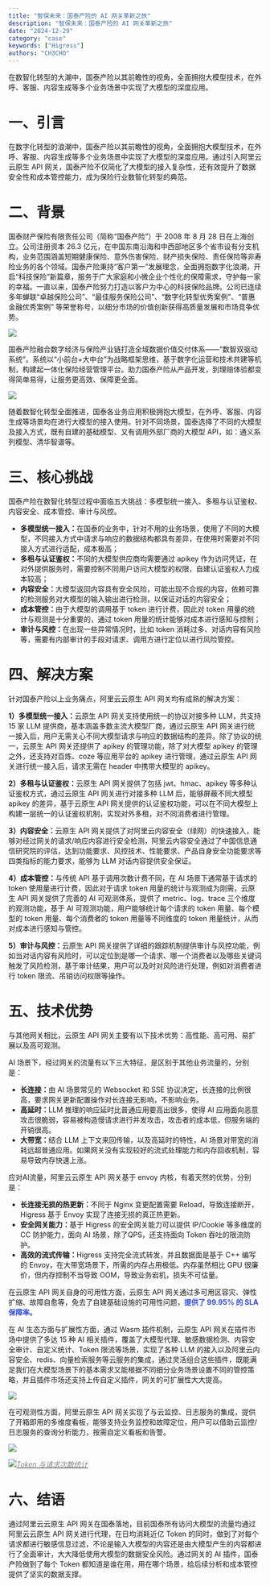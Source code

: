 ```yaml
---
title: "智保未来：国泰产险的 AI 网关革新之旅"
description: "智保未来：国泰产险的 AI 网关革新之旅"
date: "2024-12-29"
category: "case"
keywords: ["Higress"]
authors: "CH3CHO"
---
```


<font style="color:rgba(0, 0, 0, 0.9);">在数智化转型的大潮中，国泰产险以其前瞻性的视角，全面拥抱大模型技术，在外呼、客服、内容生成等多个业务场景中实现了大模型的深度应用。</font>

# 一、引言
<font style="color:rgba(0, 0, 0, 0.9);">在数字化转型的浪潮中，国泰产险以其前瞻性的视角，全面拥抱大模型技术，在外呼、客服、内容生成等多个业务场景中实现了大模型的深度应用。通过引入阿里云云原生 API 网关，国泰产险不仅简化了大模型的接入复杂性，还有效提升了数据安全性和成本管控能力，成为保险行业数智化转型的典范。</font>

# 二、背景
<font style="color:rgba(0, 0, 0, 0.9);">国泰财产保险有限责任公司（简称“国泰产险”）于 2008 年 8 月 28 日在上海创立。公司注册资本 26.3 亿元，在中国东南沿海和中西部地区多个省市设有分支机构，业务范围涵盖短期健康保险、意外伤害保险、财产损失保险、责任保险等非寿险业务的各个领域。国泰产险秉持“客户第一”发展理念，全面拥抱数字化浪潮，开启“科技保险”新篇章，服务于广大家庭和小微企业个性化的保障需求，守护每一家的幸福。一直以来，国泰产险努力打造以客户为中心的科技保险品牌。公司已连续多年蝉联“卓越保险公司”、“最佳服务保险公司”、“数字化转型优秀案例”、“普惠金融优秀案例” 等荣誉称号，以细分市场的价值创新获得高质量发展和市场竞争优势。</font>

![](https://intranetproxy.alipay.com/skylark/lark/0/2024/webp/299576/1735011528048-4a61fd08-40af-41e7-bd6a-2ed7e2f29277.webp)

<font style="color:rgba(0, 0, 0, 0.9);">国泰产险融合数字经济与保险产业链打造全域数据价值交付体系——“数智双驱动系统”。系统以“小前台+大中台”为战略框架思维，基于数字化运营和技术共建等机制，构建起一体化保险经营管理平台。助力国泰产险从产品开发，到理赔体验都变得简单易得，让服务更高效、保障更全面。</font>

![](https://intranetproxy.alipay.com/skylark/lark/0/2024/webp/299576/1735011528146-1407a6d7-c33f-40b7-bbc7-5fc769e5807f.webp)

<font style="color:rgba(0, 0, 0, 0.9);">随着数智化转型全面推进，国泰各业务应用积极拥抱大模型，在外呼、客服、内容生成等场景均在进行大模型的接入使用。针对不同场景，国泰选择了不同的大模型及接入方式，既有自建的基础模型、又有调用外部厂商的大模型 API，如：通义系列模型、清华智谱等。</font>

# 三、核心挑战
<font style="color:rgba(0, 0, 0, 0.9);">国泰产险在数智化转型过程中面临五大挑战：多模型统一接入、多租与认证鉴权、内容安全、成本管控、审计与风控。</font>

+ **<font style="color:rgba(0, 0, 0, 0.9);">多模型统一接入：</font>**<font style="color:rgba(0, 0, 0, 0.9);">在国泰的业务中，针对不用的业务场景，使用了不同的大模型，不同接入方式中请求与响应的数据结构都具有差异，在使用时需要对不同接入方式进行适配，成本极高；</font>
+ **<font style="color:rgba(0, 0, 0, 0.9);">多租与认证鉴权：</font>**<font style="color:rgba(0, 0, 0, 0.9);">不同的大模型供应商均需要通过 apikey 作为访问凭证，在对外提供服务时，需要控制不同用户访问大模型的权限，自建认证鉴权人力成本较高；</font>
+ **<font style="color:rgba(0, 0, 0, 0.9);">内容安全：</font>**<font style="color:rgba(0, 0, 0, 0.9);">大模型返回内容具有安全风险，可能出现不合规的内容，依赖可靠的检测服务对大模型的输入输出进行检测，以保证对话的内容安全；</font>
+ **<font style="color:rgba(0, 0, 0, 0.9);">成本管控：</font>**<font style="color:rgba(0, 0, 0, 0.9);">由于大模型的调用基于 token 进行计费，因此对 token 用量的统计与观测是十分重要的，通过 token 用量的统计能够对成本进行感知与控制；</font>
+ **<font style="color:rgba(0, 0, 0, 0.9);">审计与风控：</font>**<font style="color:rgba(0, 0, 0, 0.9);">在出现一些异常情况时，比如 token 消耗过多、对话内容有风险等，需要有内部审计的手段对请求、调用方进行定位以进行风险管控。</font>

# 四、解决方案
<font style="color:rgba(0, 0, 0, 0.9);">针对国泰产险以上业务痛点，阿里云云原生 API 网关均有成熟的解决方案：</font>

**<font style="color:rgba(0, 0, 0, 0.9);">1）多模型统一接入：</font>**<font style="color:rgba(0, 0, 0, 0.9);">云原生 API 网关支持使用统一的协议对接多种 LLM，共支持 15 家 LLM 提供商，基本涵盖多数主流大模型厂商，通过云原生 API 网关进行统一接入后，用户无需关心不同大模型请求与响应的数据结构的差异。除了协议的统一，云原生 API 网关还提供了 apikey 的管理功能，除了对大模型 apikey 的管理之外，还支持对百炼、coze 等应用平台的 apikey 进行管理，通过云原生 API 网关进行统一接入后，请求无需在 header 中携带大模型的 apikey。</font>

**<font style="color:rgba(0, 0, 0, 0.9);">2）多租与认证鉴权：</font>**<font style="color:rgba(0, 0, 0, 0.9);">云原生 API 网关提供了包括 jwt、hmac、apikey 等多种认证鉴权方式，通过云原生 API 网关进行对接多种 LLM 后，能够屏蔽不同大模型 apikey 的差异，基于云原生 API 网关提供的认证鉴权功能，可以在不同大模型上构建一层统一的认证鉴权机制，实现对外多租，对不同消费者进行管理。</font>

**<font style="color:rgba(0, 0, 0, 0.9);">3）内容安全：</font>**<font style="color:rgba(0, 0, 0, 0.9);">云原生 API 网关提供了对阿里云内容安全（绿网）的快速接入，能够对经过网关的请求/响应内容进行安全检测，阿里云内容安全通过了中国信息通信研究院的评估，达到功能要求、风控技术、性能要求、产品自身安全功能要求等四类指标的能力要求，能够为 LLM 对话内容提供安全保证。</font>

**<font style="color:rgba(0, 0, 0, 0.9);">4）成本管控：</font>**<font style="color:rgba(0, 0, 0, 0.9);">与传统 API 基于调用次数计费不同，在 AI 场景下通常基于请求的 token 使用量进行计费，因此对于请求 token 用量的统计与观测成为刚需，云原生 API 网关提供了完善的 AI 可观测体系，提供了 metric、log、trace 三个维度的观测功能，基于 AI 可观测功能，用户能够统计每个请求的 token 用量、每个模型的 token 用量、每个消费者的 token 用量等不同维度的 token 用量统计，从而对成本进行感知与管控。</font>

**<font style="color:rgba(0, 0, 0, 0.9);">5）审计与风控：</font>**<font style="color:rgba(0, 0, 0, 0.9);">云原生 API 网关提供了详细的跟踪机制提供审计与风控功能，例如当对话内容有风险时，可以定位到是哪一个请求、哪一个消费者以及哪些关键词触发了风险检测，基于审计结果，用户可以及时对风险进行处理，例如对消费者进行 token 限流、吊销访问权限等操作。</font>

# 五、技术优势
<font style="color:rgba(0, 0, 0, 0.9);">与其他网关相比，云原生 API 网关主要有以下技术优势：高性能、高可用、易扩展以及高可观测。</font>

<font style="color:rgba(0, 0, 0, 0.9);">AI 场景下，经过网关的流量有以下三大特征，是区别于其他业务流量的，分别是：</font>

+ **<font style="color:rgba(0, 0, 0, 0.9);">长连接：</font>**<font style="color:rgba(0, 0, 0, 0.9);">由 AI 场景常见的 Websocket 和 SSE 协议决定，长连接的比例很高，要求网关更新配置操作对长连接无影响，不影响业务。</font>
+ **<font style="color:rgba(0, 0, 0, 0.9);">高延时：</font>**<font style="color:rgba(0, 0, 0, 0.9);">LLM 推理的响应延时比普通应用要高出很多，使得 AI 应用面向恶意攻击很脆弱，容易被构造慢请求进行并发攻击，攻击者的成本低，但服务端的开销很高。</font>
+ **<font style="color:rgba(0, 0, 0, 0.9);">大带宽：</font>**<font style="color:rgba(0, 0, 0, 0.9);">结合 LLM 上下文来回传输，以及高延时的特性，AI 场景对带宽的消耗远超普通应用。如果网关没有实现较好的流式处理能力和内存回收机制，容易导致内存快速上涨。</font>

<font style="color:rgba(0, 0, 0, 0.9);">应对AI流量，阿里云云原生 API 网关基于 envoy 内核，有着天然的优势，分别是：</font>

+ **<font style="color:rgba(0, 0, 0, 0.9);">长连接无损的热更新：</font>**<font style="color:rgba(0, 0, 0, 0.9);">不同于 Nginx 变更配置需要 Reload，导致连接断开，Higress 基于 Envoy 实现了连接无损的真正热更新。</font>
+ **<font style="color:rgba(0, 0, 0, 0.9);">安全网关能力：</font>**<font style="color:rgba(0, 0, 0, 0.9);">基于 Higress 的安全网关能力可以提供 IP/Cookie 等多维度的 CC 防护能力，面向 AI 场景，除了QPS，还支持面向 Token 吞吐的限流防护。</font>
+ **<font style="color:rgba(0, 0, 0, 0.9);">高效的流式传输：</font>**<font style="color:rgba(0, 0, 0, 0.9);">Higress 支持完全流式转发，并且数据面是基于 C++ 编写的 Envoy，在大带宽场景下，所需的内存占用极低。内存虽然相比 GPU 很廉价，但内存控制不当导致 OOM，导致业务宕机，损失不可估量。</font>

<font style="color:rgba(0, 0, 0, 0.9);">在云原生 API 网关自身的可用性方面，云原生 API 网关通过多可用区容灾、弹性扩缩、故障自愈等，免去了自建基础设施的可用性问题，</font>**<font style="color:#2F4BDA;">提供了 99.95% 的 SLA 保障率。</font>**

<font style="color:rgba(0, 0, 0, 0.9);">在 AI 生态方面与扩展性方面，通过 Wasm 插件机制，云原生 API 网关在插件市场中提供了多达 15 种 AI 相关插件，覆盖了大模型代理、敏感数据检测、内容安全审计、自定义统计、Token 限流等场景，实现了各种 LLM 的接入以及阿里云内容安全、redis、向量检索服务等云服务的集成，通过灵活组合这些插件，既能满足我们在大模型场景下的基本需求又能根据不同细分业务场景设置不同的管控策略，并且插件市场还支持上传自定义插件，网关的可扩展性大大提高。</font>

![](https://intranetproxy.alipay.com/skylark/lark/0/2024/webp/299576/1735011528054-bf8878cc-de6d-4831-a9ec-dab19a3696c0.webp)

<font style="color:rgba(0, 0, 0, 0.9);">在可观测性方面，阿里云原生 API 网关实现了与云监控、日志服务的集成，提供了开箱即用的多维度看板，能够支持业务监控和故障定位，用户可以借助云监控/日志服务的查询分析能力，按需自定义看板和告警。</font>

![](https://intranetproxy.alipay.com/skylark/lark/0/2024/png/299576/1735011528068-f41efcb7-2f04-4761-ae62-e8d52a758cdb.png)

![](https://intranetproxy.alipay.com/skylark/lark/0/2024/webp/299576/1735011528093-4e971c78-0c59-4cd9-bc5a-9bbc912e4314.webp)_<u><font style="color:rgb(136, 136, 136);">Token 与请求次数统计</font></u>_

# 六、结语
<font style="color:rgba(0, 0, 0, 0.9);">通过阿里云云原生 API 网关在国泰落地，目前国泰所有访问大模型的流量均通过阿里云云原生 API 网关进行代理，在日均消耗近亿 Token 的同时，做到了对每个请求都进行敏感信息过滤，不论是输入大模型的内容还是由大模型产生的内容都进行了全面审计，大大降低使用大模型的数据安全风险。通过网关的 AI 插件，国泰产险做到了每个 Token 都知道是谁在用，用在哪个场景，给后续分析和成本管控提供了坚实的数据支撑。</font>



